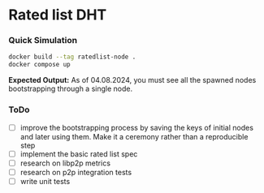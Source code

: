 # Rated list DHT

### Quick Simulation
```bash
docker build --tag ratedlist-node .
docker compose up
```

**Expected Output:** As of 04.08.2024, you must see all the spawned nodes bootstrapping through a single node.

### ToDo

- [ ] improve the bootstrapping process by saving the keys of initial nodes and later using them. Make it a ceremony rather than a reproducible step
- [ ] implement the basic rated list spec
- [ ] research on libp2p metrics
- [ ] research on p2p integration tests
- [ ] write unit tests
